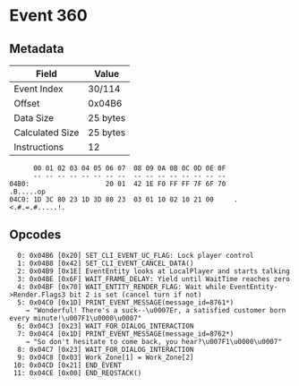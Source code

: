 # Event 360

## Metadata

| Field           | Value    |
|-----------------|----------|
| Event Index     | 30/114   |
| Offset          | 0x04B6   |
| Data Size       | 25 bytes |
| Calculated Size | 25 bytes |
| Instructions    | 12       |

```
      00 01 02 03 04 05 06 07  08 09 0A 0B 0C 0D 0E 0F
      -- -- -- -- -- -- -- --  -- -- -- -- -- -- -- --
04B0:                   20 01  42 1E F0 FF FF 7F 6F 70         .B.....op
04C0: 1D 3C 80 23 1D 3D 80 23  03 01 10 02 10 21 00     .<.#.=.#.....!. 
```

## Opcodes

```
  0: 0x04B6 [0x20] SET_CLI_EVENT_UC_FLAG: Lock player control
  1: 0x04B8 [0x42] SET_CLI_EVENT_CANCEL_DATA()
  2: 0x04B9 [0x1E] EventEntity looks at LocalPlayer and starts talking
  3: 0x04BE [0x6F] WAIT_FRAME_DELAY: Yield until WaitTime reaches zero
  4: 0x04BF [0x70] WAIT_ENTITY_RENDER_FLAG: Wait while EventEntity->Render.Flags3 bit 2 is set (cancel turn if not)
  5: 0x04C0 [0x1D] PRINT_EVENT_MESSAGE(message_id=8761*)
    → "Wonderful! There's a suck--\u0007Er, a satisfied customer born every minute!\u007F1\u0000\u0007"
  6: 0x04C3 [0x23] WAIT_FOR_DIALOG_INTERACTION
  7: 0x04C4 [0x1D] PRINT_EVENT_MESSAGE(message_id=8762*)
    → "So don't hesitate to come back, you hear?\u007F1\u0000\u0007"
  8: 0x04C7 [0x23] WAIT_FOR_DIALOG_INTERACTION
  9: 0x04C8 [0x03] Work_Zone[1] = Work_Zone[2]
 10: 0x04CD [0x21] END_EVENT
 11: 0x04CE [0x00] END_REQSTACK()
```
